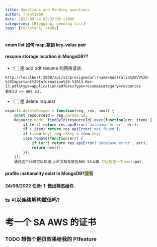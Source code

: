 ```yaml
---
title: Questions and Pending questions
author: Trent1900
date: 2022-09-24 03:32:00 +1000
categories: [Blogging, pending list]
tags: [fullstack, study]
---
```


#### enum list 如何 map,拿到 key-value pair

#### resume storage location in MongoDB??

- 👇🏻 是 add pdf resume 的网络请求:

```console
http://localhost:3000/api/s3/presignedurl?name=Australia%20VV%20-%20Important%20Information%20-%2013-Mar-13.pdf&type=application/pdf&resType=resume&category=resources
看到s3 => AWS s3.
```

- 👇🏻 是 delete request

```js
exports.deleteResume = function(req, res, next) {
	const resourceId = req.params.id;
	Resource.model.findById(resourceId).exec(function(err, item) {
		if (err) return res.apiError('database error', err);
		if (!item) return res.apiError('not found');
		if (item.key) req.s3Key = item.key;
		item.remove(function(err) {
			if (err) return res.apiError('database error', err);
			return next();
		});
	});
    通过这个代码可以知道,pdf文档存放在AWS S3上面.可以检查一下post/put.
```

#### profile :nationality exist in MongoDB?<span style='color:green; background:pink'>没有<span>

#### 24/09/2022 任务: 1. 做出静态组件.

### ts 可以连续解构赋值吗?

# 考一个 SA AWS 的证书

### TODO 想做个翻页效果给我的 P1feature
